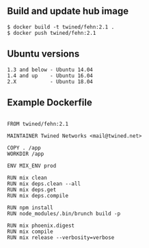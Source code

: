 ## Build and update hub image

```
$ docker build -t twined/fehn:2.1 .
$ docker push twined/fehn:2.1
```

## Ubuntu versions

```
1.3 and below - Ubuntu 14.04
1.4 and up    - Ubuntu 16.04
2.X           - Ubuntu 18.04
```

## Example Dockerfile

```

FROM twined/fehn:2.1

MAINTAINER Twined Networks <mail@twined.net>

COPY . /app
WORKDIR /app

ENV MIX_ENV prod

RUN mix clean
RUN mix deps.clean --all
RUN mix deps.get
RUN mix deps.compile

RUN npm install
RUN node_modules/.bin/brunch build -p

RUN mix phoenix.digest
RUN mix compile
RUN mix release --verbosity=verbose

```
